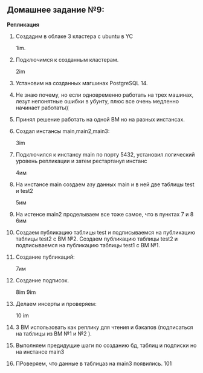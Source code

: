 ## **Домашнее задание №9:**
**Репликация**
1.  Создадим в облаке 3 кластера с ubuntu в YC
    
    1im.
2.  Подключимся к созданным кластерам.
    
    2im
3.  Установим на созданных магшинах PostgreSQL 14.

4.  Не знаю почему, но если одновременно работать на трех машинах, лезут непонятные ошибки в убунту, плюс все очень медленно начинает работать((
    
5.  Принял решение работать на одной ВМ но на разных инстансах.
6.  Создал инстансы main,main2,main3:

    3im
7.  Подключился к инстансу main по порту 5432, установил логический уровень репликации и затем рестартанул инстанс

    4им
8.  На инстансе main создаем азу данных main и в ней две таблицы test и test2

    5им
9. На истенсе main2 проделываем все тоже самое, что в пунктах 7 и 8
    6им

10. Создаем публикацию таблицы test и подписываемся на публикацию таблицы test2 с ВМ №2.
    Создаем публикацию таблицы test2 и подписываемся на публикацию таблицы test1 с ВМ №1.
11. Создание публикаций:
    
    7им
12. Создание подписок.
    
    8im
    9im
13. Делаем инсерты и проверяем:
    
    10 im
14. 3 ВМ использовать как реплику для чтения и бэкапов (подписаться на таблицы из ВМ №1 и №2 ). 
15. Выполняем предидущие шаги по созданию бд, таблиц и подписки но на инстансе main3
16. ПРоверяем, что данные в таблицаз на main3 появились.
    101




